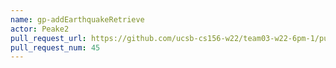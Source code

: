 ```yaml
---
name: gp-addEarthquakeRetrieve
actor: Peake2
pull_request_url: https://github.com/ucsb-cs156-w22/team03-w22-6pm-1/pull/45
pull_request_num: 45
---
```

